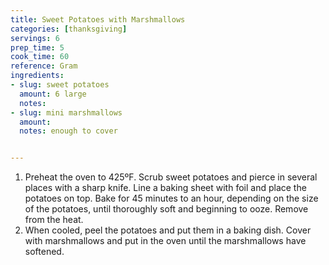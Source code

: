 ```yaml
---
title: Sweet Potatoes with Marshmallows
categories: [thanksgiving]
servings: 6
prep_time: 5
cook_time: 60
reference: Gram
ingredients:
- slug: sweet potatoes
  amount: 6 large
  notes:
- slug: mini marshmallows
  amount:
  notes: enough to cover


---
```


1. Preheat the oven to 425ºF. Scrub sweet potatoes and pierce in several places with a sharp knife. Line a baking sheet with foil and place the potatoes on top. Bake for 45 minutes to an hour, depending on the size of the potatoes, until thoroughly soft and beginning to ooze. Remove from the heat.
2. When cooled, peel the potatoes and put them in a baking dish. Cover with marshmallows and put in the oven until the marshmallows have softened.